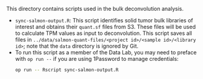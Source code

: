 This directory contains scripts used in the bulk deconvolution analysis.

- `sync-salmon-output.R`: This script identifies solid tumor bulk libraries of interest and obtains their `quant.sf` files from S3.
These files will be used to calculate TPM values as input to deconvolution.
This script saves all files in `../data/salmon-quant-files/<project id>/<sample id>/<library id>`; note that the `data` directory is ignored by Git.
 - To run this script as a member of the Data Lab, you may need to preface with `op run --` if you are using 1Password to manage credentials:
   ```sh
   op run -- Rscript sync-salmon-output.R
   ```
